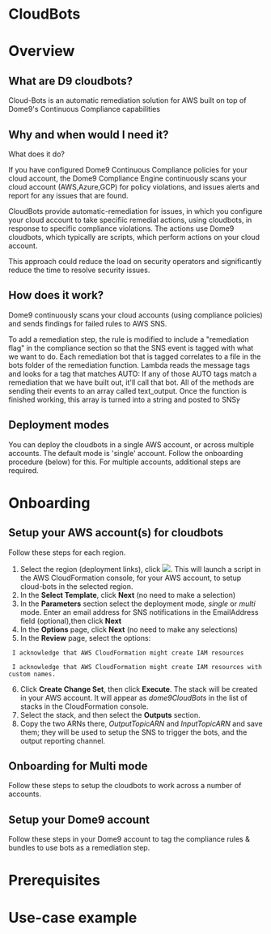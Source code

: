# CloudBots

# Overview

## What are D9 cloudbots?

Cloud-Bots is an automatic remediation solution for AWS built on top of Dome9's Continuous Compliance capabilities

## Why and when would I need it?
What does it do?

If you have configured Dome9 Continuous Compliance policies for your cloud account, the Dome9 Compliance Engine continuously scans  your cloud account (AWS,Azure,GCP) for policy violations, and issues alerts and report for any issues that are found.

CloudBots provide automatic-remediation for issues, in which you configure your cloud account to  take specifiic remedial actions, using cloudbots, in response to specific compliance violations. The actions use Dome9 cloudbots, which typically are scripts, which perform actions on your cloud account.


This approach could reduce the load on security operators and significantly reduce the time to resolve security issues.

## How does it work?

Dome9 continuously  scans your cloud accounts (using compliance policies)  and sends findings for  failed rules to AWS SNS.

To add a remediation step, the rule is modified to include  a "remediation flag" in the compliance section so that the SNS event is tagged with what we want to do.
Each remediation bot that is tagged correlates to a file in the bots folder of the remediation function.
Lambda reads the message tags and looks for a tag that matches AUTO:
If any of those AUTO tags match a remediation that we have built out, it'll call that bot.
All of the methods are sending their events to an array called text_output. Once the function is finished working, this array is turned into a string and posted to SNSץ

## Deployment modes

You can deploy the cloudbots in a single AWS account, or across multiple accounts.
The default mode is 'single' account. Follow the onboarding procedure (below) for this. For multiple accounts, additional steps are required.

# Onboarding

## Setup your AWS account(s) for cloudbots
Follow these steps for each region.
1. Select the region (deployment links), click  [<img src="https://s3.amazonaws.com/cloudformation-examples/cloudformation-launch-stack.png">](https://console.aws.amazon.com/cloudformation/home?region=us-east-1#/stacks/new?stackName=dome9CloudBots&templateURL=https://s3.amazonaws.com/dome9cftemplatesuseast1/cloudbots_cftemplate.yaml). 
This will launch a script in the AWS CloudFormation console, for your AWS account, to setup cloud-bots in the selected region.
1. In the **Select Template**, click **Next** (no need to make a selection)
1. In the **Parameters** section select the deployment mode, *single* or *multi* mode. Enter an email address for SNS notifications in the EmailAddress field (optional),then click **Next**
1. In the **Options** page, click **Next** (no need to make any selections)
1. In the **Review** page, select the options:

``` I acknowledge that AWS CloudFormation might create IAM resources```

``` I acknowledge that AWS CloudFormation might create IAM resources with custom names.```

6. Click **Create Change Set**, then click **Execute**. The stack will be created in your AWS account. It will appear as *dome9CloudBots* in the list of stacks in the CloudFormation console.
1. Select the stack, and then select the **Outputs** section.
1. Copy the two ARNs there, *OutputTopicARN* and *InputTopicARN* and save them; they will be used to setup the SNS to trigger the bots, and the output reporting channel.

## Onboarding for Multi mode
Follow these steps to setup the cloudbots to work across a number of accounts.

## Setup your Dome9 account
Follow these steps in your Dome9 account to tag the compliance rules & bundles to use bots as a remediation step.


# Prerequisites

# Use-case example
